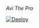  <i> Avi The Pro </i>

[![Deploy](https://www.herokucdn.com/deploy/button.svg)](https://t.me/ll_AVI_ll)
